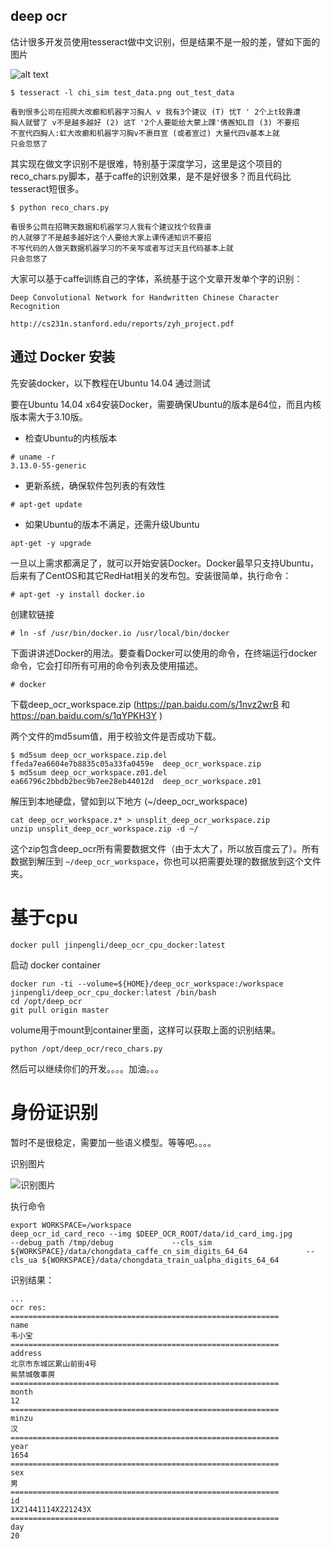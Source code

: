 
deep ocr
--------


估计很多开发员使用tesseract做中文识别，但是结果不是一般的差，譬如下面的图片

![alt text](https://github.com/JinpengLI/deep_ocr/blob/master/test_data.png "需要识别文本")


```
$ tesseract -l chi_sim test_data.png out_test_data
```

```
看到恨多公司在招腭大改癫和机器字习胸人 v 我有3个建议 (T) 忧T ' 2个上t较靠遭
胸人就譬了 v不是越多越好 (2) 这T '2个人要能给大蒙上踝'倩邂知L目 (3) 不要招
不宣代四胸人:虹大改癫和机器字习胸v不裹目宣 (或者宣过) 大量代四v基本上就
只会忽悠了
```

其实现在做文字识别不是很难，特别基于深度学习，这里是这个项目的reco_chars.py脚本，基于caffe的识别效果，是不是好很多？而且代码比tesseract短很多。

```
$ python reco_chars.py
```

```
看很多公苘在招聘天数据和机器学习人我有个建议找个较靠谱
的人就够了不是越多越好这个人要给大家上课传递知识不要招
不写代码的人做天数据机器学习的不亲写或者写过天且代码基本上就
只会忽悠了
```

大家可以基于caffe训练自己的字体，系统基于这个文章开发单个字的识别：

```
Deep Convolutional Network for Handwritten Chinese Character Recognition

http://cs231n.stanford.edu/reports/zyh_project.pdf
```

通过 Docker 安装
------------------------

先安装docker，以下教程在Ubuntu 14.04 通过测试

要在Ubuntu 14.04 x64安装Docker，需要确保Ubuntu的版本是64位，而且内核版本需大于3.10版。

* 检查Ubuntu的内核版本

```
# uname -r 
3.13.0-55-generic
```

* 更新系统，确保软件包列表的有效性

```
# apt-get update
```

* 如果Ubuntu的版本不满足，还需升级Ubuntu

```
apt-get -y upgrade
```

一旦以上需求都满足了，就可以开始安装Docker。Docker最早只支持Ubuntu，后来有了CentOS和其它RedHat相关的发布包。安装很简单，执行命令：

```
# apt-get -y install docker.io
```

创建软链接

```
# ln -sf /usr/bin/docker.io /usr/local/bin/docker
```

下面讲讲述Docker的用法。要查看Docker可以使用的命令，在终端运行docker命令，它会打印所有可用的命令列表及使用描述。

```
# docker
```

下载deep_ocr_workspace.zip (https://pan.baidu.com/s/1nvz2wrB 和 https://pan.baidu.com/s/1qYPKH3Y )

两个文件的md5sum值，用于校验文件是否成功下载。

```
$ md5sum deep_ocr_workspace.zip.del
ffeda7ea6604e7b8835c05a33fa0459e  deep_ocr_workspace.zip
$ md5sum deep_ocr_workspace.z01.del
ea66796c2bbdb2bec9b7ee28eb44012d  deep_ocr_workspace.z01
```

解压到本地硬盘，譬如到以下地方 (~/deep_ocr_workspace)

```
cat deep_ocr_workspace.z* > unsplit_deep_ocr_workspace.zip
unzip unsplit_deep_ocr_workspace.zip -d ~/
```

这个zip包含deep_ocr所有需要数据文件（由于太大了，所以放百度云了）。所有数据到解压到 `~/deep_ocr_workspace`，你也可以把需要处理的数据放到这个文件夹。

基于cpu
=======

```
docker pull jinpengli/deep_ocr_cpu_docker:latest
```

启动 docker container

```
docker run -ti --volume=${HOME}/deep_ocr_workspace:/workspace jinpengli/deep_ocr_cpu_docker:latest /bin/bash
cd /opt/deep_ocr
git pull origin master
```

volume用于mount到container里面，这样可以获取上面的识别结果。

```
python /opt/deep_ocr/reco_chars.py
```

然后可以继续你们的开发。。。。加油。。。

身份证识别
========

暂时不是很稳定，需要加一些语义模型。等等吧。。。。

识别图片

![识别图片](https://github.com/JinpengLI/deep_ocr/raw/master/data/id_card_img.jpg)


执行命令

```
export WORKSPACE=/workspace
deep_ocr_id_card_reco --img $DEEP_OCR_ROOT/data/id_card_img.jpg             --debug_path /tmp/debug             --cls_sim ${WORKSPACE}/data/chongdata_caffe_cn_sim_digits_64_64             --cls_ua ${WORKSPACE}/data/chongdata_train_ualpha_digits_64_64
```

识别结果：

```
...
ocr res:
============================================================
name
韦小宝
============================================================
address
北京市东城区累山前街4号
紫禁城敬事房
============================================================
month
12
============================================================
minzu
汉
============================================================
year
1654
============================================================
sex
男
============================================================
id
1X21441114X221243X
============================================================
day
20

```
